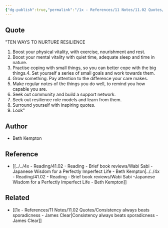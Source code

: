 ```yaml
---
{"dg-publish":true,"permalink":"/1x - References/11 Notes/11.02 Quotes/Ten ways to build resilience/","title":"Ten ways to build resilience","noteIcon":""}
---
```



## Quote
"TEN WAYS TO NURTURE RESILIENCE 

1. Boost your physical vitality, with exercise, nourishment and rest.
2. Boost your mental vitality with quiet time, adequate sleep and time in nature.
3. Practise coping with small things, so you can better cope with the big things.4. Set yourself a series of small goals and work towards them.
5. Grow something. Pay attention to the difference your care makes.
6. Make regular notes of the things you do well, to remind you how capable you are.
7. Seek out community and build a support network.
8. Seek out resilience role models and learn from them.
9. Surround yourself with inspiring quotes.
10. Look"

## Author
- Beth Kempton

## Reference
- [[../../4x - Reading/41.02 - Reading - Brief book reviews/Wabi Sabi -Japanese Wisdom for a Perfectly Imperfect Life - Beth Kempton\|../../4x - Reading/41.02 - Reading - Brief book reviews/Wabi Sabi -Japanese Wisdom for a Perfectly Imperfect Life - Beth Kempton]]

## Related
- [[1x - References/11 Notes/11.02 Quotes/Consistency always beats sporadicness - James Clear\|Consistency always beats sporadicness - James Clear]]
